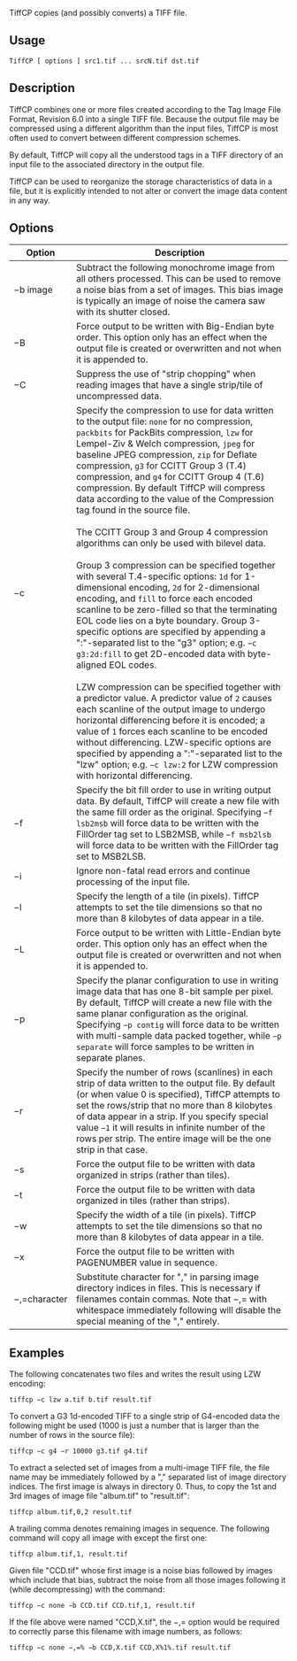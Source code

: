 TiffCP copies (and possibly converts) a TIFF file. 

Usage
-----

`TiffCP [ options ] src1.tif ... srcN.tif dst.tif`

Description
-----------

TiffCP combines one or more files created according to the Tag Image File Format, Revision 6.0 into a single TIFF file. Because the output file may be compressed using a different algorithm than the input files, TiffCP is most often used to convert between different compression schemes. 

By default, TiffCP will copy all the understood tags in a TIFF directory of an input file to the associated directory in the output file. 

TiffCP can be used to reorganize the storage characteristics of data in a file, but it is explicitly intended to not alter or convert the image data content in any way. 

Options
-------

|Option|Description|
|---|---|
|−b image|Subtract the following monochrome image from all others processed. This can be used to remove a noise bias from a set of images. This bias image is typically an image of noise the camera saw with its shutter closed.|
|−B|Force output to be written with Big-Endian byte order. This option only has an effect when the output file is created or overwritten and not when it is appended to.|
|−C|Suppress the use of "strip chopping" when reading images that have a single strip/tile of uncompressed data.|
|−c|Specify the compression to use for data written to the output file: `none` for no compression, `packbits` for PackBits compression, `lzw` for Lempel-Ziv & Welch compression, `jpeg` for baseline JPEG compression, `zip` for Deflate compression, `g3` for CCITT Group 3 (T.4) compression, and `g4` for CCITT Group 4 (T.6) compression. By default TiffCP will compress data according to the value of the Compression tag found in the source file.<br><br>The CCITT Group 3 and Group 4 compression algorithms can only be used with bilevel data.<br><br>Group 3 compression can be specified together with several T.4-specific options: `1d` for 1-dimensional encoding, `2d` for 2-dimensional encoding, and `fill` to force each encoded scanline to be zero-filled so that the terminating EOL code lies on a byte boundary. Group 3-specific options are specified by appending a ":"-separated list to the "g3" option; e.g. `−c g3:2d:fill` to get 2D-encoded data with byte-aligned EOL codes.<br><br>LZW compression can be specified together with a predictor value. A predictor value of `2` causes each scanline of the output image to undergo horizontal differencing before it is encoded; a value of `1` forces each scanline to be encoded without differencing. LZW-specific options are specified by appending a ":"-separated list to the "lzw" option; e.g. `−c lzw:2` for LZW compression with horizontal differencing.|
|−f|Specify the bit fill order to use in writing output data. By default, TiffCP will create a new file with the same fill order as the original. Specifying `−f lsb2msb` will force data to be written with the FillOrder tag set to LSB2MSB, while `−f msb2lsb` will force data to be written with the FillOrder tag set to MSB2LSB.|
|−i|Ignore non-fatal read errors and continue processing of the input file.|
|−l|Specify the length of a tile (in pixels). TiffCP attempts to set the tile dimensions so that no more than 8 kilobytes of data appear in a tile.|
|−L|Force output to be written with Little-Endian byte order. This option only has an effect when the output file is created or overwritten and not when it is appended to.|
|−p|Specify the planar configuration to use in writing image data that has one 8-bit sample per pixel. By default, TiffCP will create a new file with the same planar configuration as the original. Specifying `−p contig` will force data to be written with multi-sample data packed together, while `−p separate` will force samples to be written in separate planes.|
|−r|Specify the number of rows (scanlines) in each strip of data written to the output file. By default (or when value 0 is specified), TiffCP attempts to set the rows/strip that no more than 8 kilobytes of data appear in a strip. If you specify special value `−1` it will results in infinite number of the rows per strip. The entire image will be the one strip in that case.|
|−s|Force the output file to be written with data organized in strips (rather than tiles).|
|−t|Force the output file to be written with data organized in tiles (rather than strips).|
|−w|Specify the width of a tile (in pixels). TiffCP attempts to set the tile dimensions so that no more than 8 kilobytes of data appear in a tile.|
|−x|Force the output file to be written with PAGENUMBER value in sequence.|
|−,=character|Substitute character for "," in parsing image directory indices in files. This is necessary if filenames contain commas. Note that −,= with whitespace immediately following will disable the special meaning of the "," entirely.|

Examples
--------

The following concatenates two files and writes the result using LZW encoding: 

`tiffcp −c lzw a.tif b.tif result.tif`

To convert a G3 1d-encoded TIFF to a single strip of G4-encoded data the following might be used (1000 is just a number that is larger than the number of rows in the source file): 

`tiffcp −c g4 −r 10000 g3.tif g4.tif`

To extract a selected set of images from a multi-image TIFF file, the file name may be immediately followed by a "," separated list of image directory indices. The first image is always in directory 0. Thus, to copy the 1st and 3rd images of image file "album.tif" to "result.tif": 

`tiffcp album.tif,0,2 result.tif`

A trailing comma denotes remaining images in sequence. The following command will copy all image with except the first one: 

`tiffcp album.tif,1, result.tif`

Given file "CCD.tif" whose first image is a noise bias followed by images which include that bias, subtract the noise from all those images following it (while decompressing) with the command: 

`tiffcp −c none −b CCD.tif CCD.tif,1, result.tif`

If the file above were named "CCD,X.tif", the −,= option would be required to correctly parse this filename with image numbers, as follows: 

`tiffcp −c none −,=% −b CCD,X.tif CCD,X%1%.tif result.tif`
